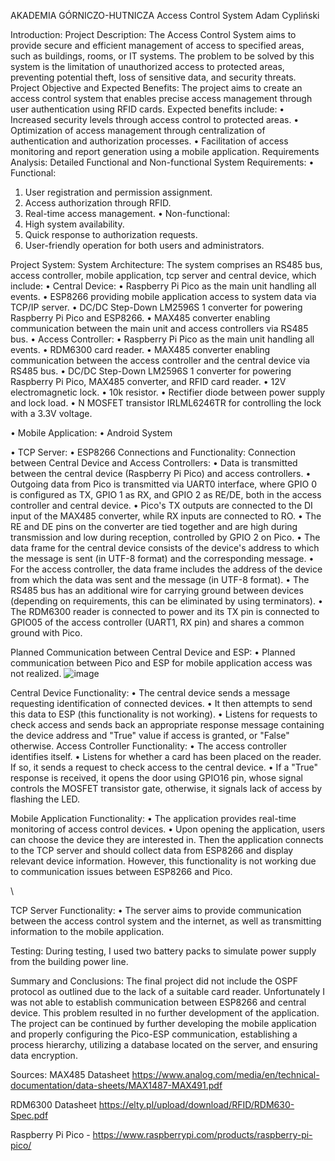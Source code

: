 AKADEMIA GÓRNICZO-HUTNICZA
Access Control System
Adam Cypliński


Introduction:
Project Description: The Access Control System aims to provide secure and efficient management of access to specified areas, such as buildings, rooms, or IT systems. The problem to be solved by this system is the limitation of unauthorized access to protected areas, preventing potential theft, loss of sensitive data, and security threats.
Project Objective and Expected Benefits: The project aims to create an access control system that enables precise access management through user authentication using RFID cards. Expected benefits include:
•	Increased security levels through access control to protected areas.
•	Optimization of access management through centralization of authentication and authorization processes.
•	Facilitation of access monitoring and report generation using a mobile application.
Requirements Analysis:
Detailed Functional and Non-functional System Requirements:
•	Functional:
1.	User registration and permission assignment.
2.	Access authorization through RFID.
3.	Real-time access management.
•	Non-functional:
1.	High system availability.
2.	Quick response to authorization requests.
3.	User-friendly operation for both users and administrators.

Project System:
System Architecture: The system comprises an RS485 bus, access controller, mobile application, tcp server and central device, which include:
•	Central Device:
•	Raspberry Pi Pico as the main unit handling all events.
•	ESP8266 providing mobile application access to system data via TCP/IP server.
•	DC/DC Step-Down LM2596S 1 converter for powering Raspberry Pi Pico and ESP8266.
•	MAX485 converter enabling communication between the main unit and access controllers via RS485 bus.
•	Access Controller:
•	Raspberry Pi Pico as the main unit handling all events.
•	RDM6300 card reader.
•	MAX485 converter enabling communication between the access controller and the central device via RS485 bus.
•	DC/DC Step-Down LM2596S 1 converter for powering Raspberry Pi Pico, MAX485 converter, and RFID card reader.
•	12V electromagnetic lock.
•	10k resistor.
•	Rectifier diode between power supply and lock load.
•	N MOSFET transistor IRLML6246TR for controlling the lock with a 3.3V voltage.

•	Mobile Application:
•	Android System

•	TCP Server:
•	ESP8266
Connections and Functionality:
Connection between Central Device and Access Controllers:
•	Data is transmitted between the central device (Raspberry Pi Pico) and access controllers.
•	Outgoing data from Pico is transmitted via UART0 interface, where GPIO 0 is configured as TX, GPIO 1 as RX, and GPIO 2 as RE/DE, both in the access controller and central device.
•	Pico's TX outputs are connected to the DI input of the MAX485 converter, while RX inputs are connected to RO.
•	The RE and DE pins on the converter are tied together and are high during transmission and low during reception, controlled by GPIO 2 on Pico.
•	The data frame for the central device consists of the device's address to which the message is sent (in UTF-8 format) and the corresponding message.
•	For the access controller, the data frame includes the address of the device from which the data was sent and the message (in UTF-8 format).
•	The RS485 bus has an additional wire for carrying ground between devices (depending on requirements, this can be eliminated by using terminators).
•	The RDM6300 reader is connected to power and its TX pin is connected to GPIO05 of the access controller (UART1, RX pin) and shares a common ground with Pico.

Planned Communication between Central Device and ESP:
•	Planned communication between Pico and ESP for mobile application access was not realized.
![image](https://github.com/cypele/Access-Control-System/assets/124002511/f2d192b4-7f20-4fa1-8276-326d647c6095)













Central Device Functionality:
•	The central device sends a message requesting identification of connected devices.
•	It then attempts to send this data to ESP (this functionality is not working).
•	Listens for requests to check access and sends back an appropriate response message containing the device address and "True" value if access is granted, or "False" otherwise.
Access Controller Functionality:
•	The access controller identifies itself.
•	Listens for whether a card has been placed on the reader. If so, it sends a request to check access to the central device.
•	If a "True" response is received, it opens the door using GPIO16 pin, whose signal controls the MOSFET transistor gate, otherwise, it signals lack of access by flashing the LED.




Mobile Application Functionality:
•	The application provides real-time monitoring of access control devices.
•	Upon opening the application, users can choose the device they are interested in. Then the application connects to the TCP server and should collect data from ESP8266 and display relevant device information. However, this functionality is not working due to communication issues between ESP8266 and Pico.




















\\


TCP Server Functionality:
•	The server aims to provide communication between the access control system and the internet, as well as transmitting information to the mobile application.

      

Testing: During testing, I used two battery packs to simulate power supply from the building power line.

 




Summary and Conclusions: The final project did not include the OSPF protocol as outlined due to the lack of a suitable card reader. Unfortunately I was not able to establish communication between ESP8266 and central device. 
This problem resulted in no further development of the application.
The project can be continued by further developing the mobile application and properly configuring the Pico-ESP communication, establishing a process hierarchy, utilizing a database located on the server, and ensuring data encryption.


Sources:
MAX485 Datasheet https://www.analog.com/media/en/technical-documentation/data-sheets/MAX1487-MAX491.pdf

RDM6300 Datasheet https://elty.pl/upload/download/RFID/RDM630-Spec.pdf

Raspberry Pi Pico - https://www.raspberrypi.com/products/raspberry-pi-pico/

 

